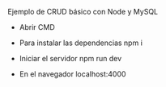 Ejemplo de CRUD básico con Node y MySQL

- Abrir CMD

- Para instalar las dependencias
npm i

- Iniciar el servidor
npm run dev 

- En el navegador
localhost:4000

